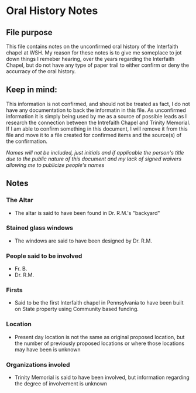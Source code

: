 # Oral History Notes

## File purpose
This file contains notes on the unconfirmed oral history of the Interfaith chapel at WSH. My reason for these notes is to give me someplace to jot down things I remeber hearing, over the years regarding the Interfaith Chapel, but do not have any type of paper trail to either confirm or deny the accurracy of the oral history.

## Keep in mind:
This information is not confirmed, and should not be treated as fact, I do not have any documentation to back the informatin in this file. As unconfirmed information it is simply being used by me as a source of possible leads as I research the connection between the Intrefaith Chapel and Trinity Memorial.  If I am able to confirm something in this document, I will remove it from this file and move it to a file created for confirmed items and the source(s) of the confirmation.

*_Names will not be included, just initials and if applicable the person's title due to the public nature of this document and my lack of signed waivers allowing me to publicize people's names_*

## Notes

### The Altar
- The altar is said to have been found in Dr. R.M.'s "backyard"

### Stained glass windows
- The windows are said to have been designed by Dr. R.M.

### People said to be involved
- Fr. B.
- Dr. R.M.

### Firsts
- Said to be the first Interfaith chapel in Pennsylvania to have been built on State property using Community based funding.

### Location
- Present day location is not the same as original proposed location, but the number of previously proposed locations or where those locations may have been is unknown

### Organizations involed
- Trinity Memorial is said to have been involved, but information regarding the degree of involvement is unknown


